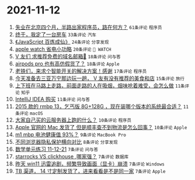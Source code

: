 # 2021-11-12

1. [失业在北京四个月，半路出家程序员，路在何方？](https://www.v2ex.com/t/814816) `61条评论` `程序员`
1. [终于，我定了一台房车](https://www.v2ex.com/t/814857) `33条评论` `汽车`
1. [《JavaScript 百炼成仙》](https://www.v2ex.com/t/814828) `24条评论` `分享发现`
1. [apple watch 省电小功略](https://www.v2ex.com/t/814829) `20条评论` ` WATCH`
1. [V 友们 求推荐免费的域名邮箱🙏](https://www.v2ex.com/t/814862) `18条评论` `问与答`
1. [airpods pro 也有高仿假货了？](https://www.v2ex.com/t/814840) `18条评论` `Apple`
1. [老铁们，来求个智能开关的解决方案！感谢](https://www.v2ex.com/t/814833) `17条评论` `程序员`
1. [今天准备去三亚万宁那边玩一趟， V 友有没有推荐的美食和店](https://www.v2ex.com/t/814825) `15条评论` `旅行`
1. [上下班在马路上走路，前面走路的人在吸烟，烟味呛着难受，会怎么做](https://www.v2ex.com/t/814860) `11条评论` `知乎`
1. [IntelliJ IDEA 购买](https://www.v2ex.com/t/814855) `11条评论` `问与答`
1. [2015 款的 rmbp 13，乞丐版 8G+128G ，现在装哪个版本的系统最合适？](https://www.v2ex.com/t/814839) `11条评论` `macOS`
1. [大家自己买的云服务器上跑的什么？](https://www.v2ex.com/t/814868) `10条评论` `程序员`
1. [Apple 官网的 Mac 发货了 但是顺丰查不到物流是怎么回事？](https://www.v2ex.com/t/814826) `10条评论` `Apple`
1. [m1 mbp 电池健康值 93%？](https://www.v2ex.com/t/814822) `9条评论` `MacBook Pro`
1. [不同浏览器隐私保护横向对比](https://www.v2ex.com/t/814830) `8条评论` `分享发现`
1. [数学单元练习 11-12-21](https://www.v2ex.com/t/814842) `7条评论` `问与答`
1. [starrocks VS clickhouse ,哪家强？](https://www.v2ex.com/t/814836) `7条评论` `数据库`
1. [昨天 win11 迅雷追剧，频繁导致画面（显卡）崩溃](https://www.v2ex.com/t/814827) `7条评论` `Windows`
1. [TB 渠道， 14 寸定制发货了，进来看看是不是同一家](https://www.v2ex.com/t/814818) `7条评论` `Apple`
